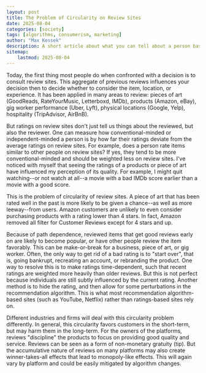 ```yaml
---
layout: post
title: The Problem of Circularity on Review Sites
date: 2025-08-04
categories: [society]
tags: [algorithms, consumerism, marketing]
author: "Max Kossek"
description: A short article about what you can tell about a person based on their use of review sites and deviation of ratings from the average.
sitemap:
    lastmod: 2025-08-04
---
```


Today, the first thing most people do when confronted with a decision is to consult review sites. This aggregate of previous reviews influences your decision then to decide whether to consider the item, location, or experience. It has been applied in many areas to review: pieces of art (GoodReads, RateYourMusic, Letterboxd, IMDb), products (Amazon, eBay), gig worker performance (Uber, Lyft), physical locations (Google, Yelp), hospitality (TripAdvisor, AirBnB).

But ratings on review sites don't just tell us things about the reviewed, but also the reviewer. One can measure how conventional-minded or independent-minded a person is by how far their ratings deviate from the average ratings on review sites. For example, does a person rate items similar to other people on review sites? If yes, they tend to be more conventional-minded and should be weighted less on review sites. I've noticed with myself that seeing the ratings of a products or piece of art have influenced my perception of its quality. For example, I might quit watching--or not watch at all--a movie with a bad IMDb score earlier than a movie with a good score.

This is the problem of circularity of review sites. A piece of art that has been rated well in the past is more likely to be given a chance--as well as more leeway--from users. Amazon customers are unlikely to even consider purchasing products with a rating lower than 4 stars. In fact, Amazon removed all filter for Customer Reviews except for 4 stars and up.

Because of path dependence, reviewed items that get good reviews early on are likely to become popular, or have other people review the item favorably. This can be make-or-break for a business, piece of art, or gig worker. Often, the only way to get rid of a bad rating is to "start over", that is, going bankrupt, recreating an account, or rebranding the product. One way to resolve this is to make ratings time-dependent, such that recent ratings are weighted more heavily than older reviews. But this is not perfect because individuals are still subtly influenced by the current rating. Another method is to hide the rating, and then allow for some perturbations in the recommendation algorithm. This is what most recommendation algorithm-based sites (such as YouTube, Netflix) rather than ratings-based sites rely on.

Different industries and firms will deal with this circularity problem differently. In general, this circularity favors customers in the short-term, but may harm them in the long-term. For the owners of the platforms, reviews "discipline" the products to focus on providing good quality and service. Reviews can be seen as a form of non-monetary gratuity (tip). But the accumulative nature of reviews on many platforms may also create winner-takes-all effects that lead to monopoly-like effects. This will again vary by platform and could be easily mitigated by algorithm changes.
